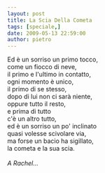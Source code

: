 ```yaml
---
layout: post
title: La Scia Della Cometa
tags: [speciale,]
date: 2009-05-13 22:59:00
author: pietro
---
```

Ed è un sorriso un primo tocco,<br/>come un fiocco di neve,<br/>il primo e l'ultimo in contatto,<br/>ogni momento è unico,<br/>il primo di se stesso,<br/>dopo di lui non ci sarà niente,<br/>oppure tutto il resto,<br/>e prima di tutto<br/>c'è un altro tutto,<br/>ed è un sorriso un po' inclinato<br/>quasi volesse scivolare via,<br/>ma forse un bacio ha sigillato,<br/>la cometa e la sua scia.<br/><br/><span style="font-style: italic">A Rachel...</span>
